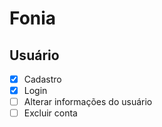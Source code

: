 # Fonia

## Usuário
- [x] Cadastro
- [x] Login
- [ ] Alterar informações do usuário
- [ ] Excluir conta
